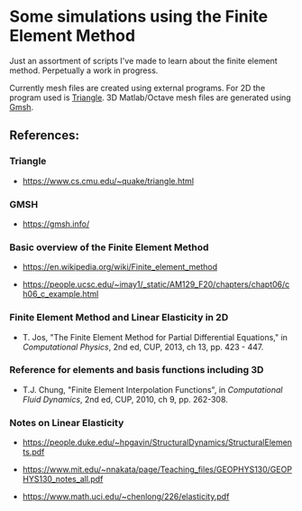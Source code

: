# Some simulations using the Finite Element Method

Just an assortment of scripts I've made to learn about the finite element method. Perpetually a work in progress.

Currently mesh files are created using external programs.
For 2D the program  used is [Triangle](https://www.cs.cmu.edu/~quake/triangle.html). 3D Matlab/Octave mesh files are generated using [Gmsh](
https://gmsh.info/).

## References:

### Triangle

 - https://www.cs.cmu.edu/~quake/triangle.html

### GMSH

 - https://gmsh.info/

### Basic overview of the Finite Element Method

 - https://en.wikipedia.org/wiki/Finite_element_method

 - https://people.ucsc.edu/~imay1/_static/AM129_F20/chapters/chapt06/ch06_c_example.html

 ### Finite Element Method and Linear Elasticity in 2D

 -  T. Jos, "The Finite Element Method for Partial Differential Equations," in <i>Computational Physics</i>, 2nd ed, CUP, 2013, ch 13, pp. 423 - 447. 

 ### Reference for elements and basis functions including 3D

 - T.J. Chung, "Finite Element Interpolation Functions", in <i>Computational Fluid Dynamics</i>, 2nd ed, CUP, 2010, ch 9, pp. 262-308.

### Notes on Linear Elasticity

 - https://people.duke.edu/~hpgavin/StructuralDynamics/StructuralElements.pdf

 - https://www.mit.edu/~nnakata/page/Teaching_files/GEOPHYS130/GEOPHYS130_notes_all.pdf

 - https://www.math.uci.edu/~chenlong/226/elasticity.pdf
